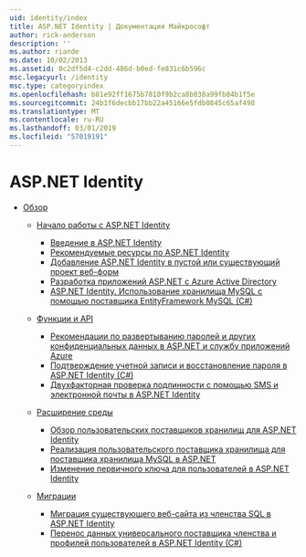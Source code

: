 ```yaml
---
uid: identity/index
title: ASP.NET Identity | Документация Майкрософт
author: rick-anderson
description: ''
ms.author: riande
ms.date: 10/02/2013
ms.assetid: 0c2df5d4-c2dd-486d-b0ed-fe831c6b596c
msc.legacyurl: /identity
msc.type: categoryindex
ms.openlocfilehash: b81e92ff1675b7810f9b2ca8b038a99fb84b1f5e
ms.sourcegitcommit: 24b1f6decbb17bb22a45166e5fdb0845c65af498
ms.translationtype: MT
ms.contentlocale: ru-RU
ms.lasthandoff: 03/01/2019
ms.locfileid: "57019191"
---
```

<a name="aspnet-identity"></a>ASP.NET Identity
====================
- [Обзор](overview/index.md)

    - [Начало работы с ASP.NET Identity](overview/getting-started/index.md)

        - [Введение в ASP.NET Identity](overview/getting-started/introduction-to-aspnet-identity.md)
        - [Рекомендуемые ресурсы по ASP.NET Identity](overview/getting-started/aspnet-identity-recommended-resources.md)
        - [Добавление ASP.NET Identity в пустой или существующий проект веб-форм](overview/getting-started/adding-aspnet-identity-to-an-empty-or-existing-web-forms-project.md)
        - [Разработка приложений ASP.NET с Azure Active Directory](overview/getting-started/developing-aspnet-apps-with-windows-azure-active-directory.md)
        - [ASP.NET Identity. Использование хранилища MySQL с помощью поставщика EntityFramework MySQL (C#)](overview/getting-started/aspnet-identity-using-mysql-storage-with-an-entityframework-mysql-provider.md)
    - [Функции и API](overview/features-api/index.md)

        - [Рекомендации по развертыванию паролей и других конфиденциальных данных в ASP.NET и службу приложений Azure](overview/features-api/best-practices-for-deploying-passwords-and-other-sensitive-data-to-aspnet-and-azure.md)
        - [Подтверждение учетной записи и восстановление пароля в ASP.NET Identity (C#)](overview/features-api/account-confirmation-and-password-recovery-with-aspnet-identity.md)
        - [Двухфакторная проверка подлинности с помощью SMS и электронной почты в ASP.NET Identity](overview/features-api/two-factor-authentication-using-sms-and-email-with-aspnet-identity.md)
    - [Расширение среды](overview/extensibility/index.md)

        - [Обзор пользовательских поставщиков хранилищ для ASP.NET Identity](overview/extensibility/overview-of-custom-storage-providers-for-aspnet-identity.md)
        - [Реализация пользовательского поставщика хранилища для поставщика хранилища MySQL в ASP.NET](overview/extensibility/implementing-a-custom-mysql-aspnet-identity-storage-provider.md)
        - [Изменение первичного ключа для пользователей в ASP.NET Identity](overview/extensibility/change-primary-key-for-users-in-aspnet-identity.md)
    - [Миграции](overview/migrations/index.md)

        - [Миграция существующего веб-сайта из членства SQL в ASP.NET Identity](overview/migrations/migrating-an-existing-website-from-sql-membership-to-aspnet-identity.md)
        - [Перенос данных универсального поставщика членства и профилей пользователей в ASP.NET Identity (C#)](overview/migrations/migrating-universal-provider-data-for-membership-and-user-profiles-to-aspnet-identity.md)
